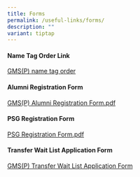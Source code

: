 ```yaml
---
title: Forms
permalink: /useful-links/forms/
description: ""
variant: tiptap
---
```

<h4>Name Tag Order Link</h4>
<p><a href="https://www.schooluniforms.sg/gmsp-primary-name-tag" rel="noopener noreferrer nofollow" target="_blank">GMS(P) name tag order</a>
</p>
<h4>Alumni Registration Form</h4>
<p><a href="/files/GMSP%20Alumni%20Registration%20Form.pdf" rel="noopener noreferrer nofollow" target="_blank">GMS(P) Alumni Registration Form.pdf</a>
</p>
<h4>PSG Registration Form</h4>
<p><a href="/files/PSG%20Registration%20Form.pdf" rel="noopener noreferrer nofollow" target="_blank">PSG Registration Form.pdf</a>
</p>
<h4>Transfer Wait List Application Form</h4>
<p><a href="https://form.gov.sg/628f37af8e57b300122d0c62" rel="noopener noreferrer nofollow" target="_blank">GMS(P) Transfer Wait List Application Form</a>
</p>